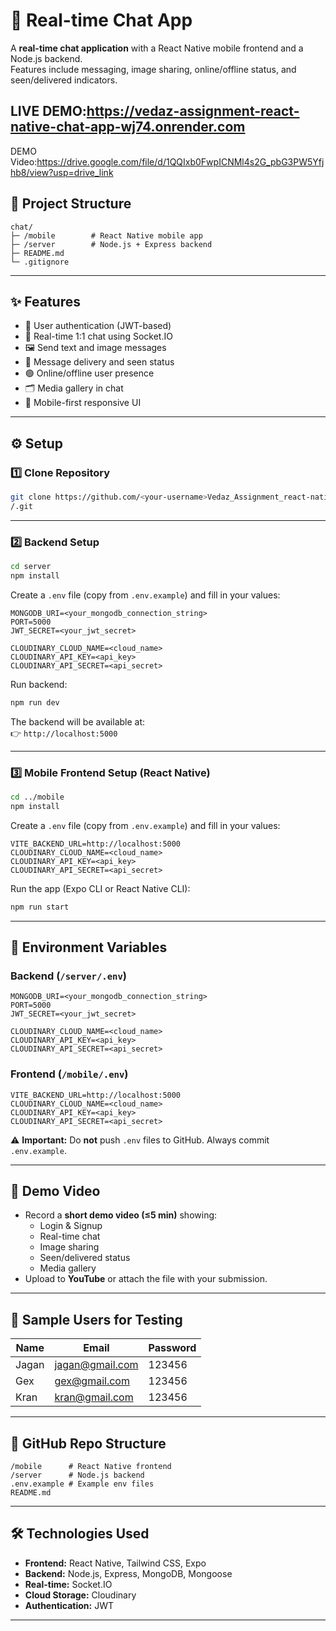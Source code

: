 # 📱 Real-time Chat App

A **real-time chat application** with a React Native mobile frontend and a Node.js backend.  
Features include messaging, image sharing, online/offline status, and seen/delivered indicators.


LIVE DEMO:https://vedaz-assignment-react-native-chat-app-wj74.onrender.com
---
DEMO Video:https://drive.google.com/file/d/1QQIxb0FwpICNMl4s2G_pbG3PW5Yfjhb8/view?usp=drive_link
## 📂 Project Structure

```
chat/
├─ /mobile        # React Native mobile app
├─ /server        # Node.js + Express backend
├─ README.md
└─ .gitignore
```

---

## ✨ Features

- 🔐 User authentication (JWT-based)  
- 💬 Real-time 1:1 chat using Socket.IO  
- 🖼️ Send text and image messages  
- 📩 Message delivery and seen status  
- 🟢 Online/offline user presence  
- 🗂️ Media gallery in chat  
- 📱 Mobile-first responsive UI  

---

## ⚙️ Setup

### 1️⃣ Clone Repository

```bash
git clone https://github.com/<your-username>Vedaz_Assignment_react-native-chat-app
/.git
```

---

### 2️⃣ Backend Setup

```bash
cd server
npm install
```

Create a `.env` file (copy from `.env.example`) and fill in your values:

```env
MONGODB_URI=<your_mongodb_connection_string>
PORT=5000
JWT_SECRET=<your_jwt_secret>

CLOUDINARY_CLOUD_NAME=<cloud_name>
CLOUDINARY_API_KEY=<api_key>
CLOUDINARY_API_SECRET=<api_secret>
```

Run backend:

```bash
npm run dev
```

The backend will be available at:  
👉 `http://localhost:5000`

---

### 3️⃣ Mobile Frontend Setup (React Native)

```bash
cd ../mobile
npm install
```

Create a `.env` file (copy from `.env.example`) and fill in your values:

```env
VITE_BACKEND_URL=http://localhost:5000
CLOUDINARY_CLOUD_NAME=<cloud_name>
CLOUDINARY_API_KEY=<api_key>
CLOUDINARY_API_SECRET=<api_secret>
```

Run the app (Expo CLI or React Native CLI):

```bash
npm run start
```

---

## 🔑 Environment Variables

### Backend (`/server/.env`)

```env
MONGODB_URI=<your_mongodb_connection_string>
PORT=5000
JWT_SECRET=<your_jwt_secret>

CLOUDINARY_CLOUD_NAME=<cloud_name>
CLOUDINARY_API_KEY=<api_key>
CLOUDINARY_API_SECRET=<api_secret>
```

### Frontend (`/mobile/.env`)

```env
VITE_BACKEND_URL=http://localhost:5000
CLOUDINARY_CLOUD_NAME=<cloud_name>
CLOUDINARY_API_KEY=<api_key>
CLOUDINARY_API_SECRET=<api_secret>
```

⚠️ **Important:** Do **not** push `.env` files to GitHub. Always commit `.env.example`.

---

## 🎥 Demo Video

- Record a **short demo video (≤5 min)** showing:
  - Login & Signup  
  - Real-time chat  
  - Image sharing  
  - Seen/delivered status  
  - Media gallery  
- Upload to **YouTube** or attach the file with your submission.

---

## 👥 Sample Users for Testing

| Name  | Email            | Password |
|-------|------------------|----------|
| Jagan | jagan@gmail.com  | 123456   |
| Gex   | gex@gmail.com    | 123456   |
| Kran  | kran@gmail.com   | 123456   |

---

## 📌 GitHub Repo Structure

```
/mobile      # React Native frontend
/server      # Node.js backend
.env.example # Example env files
README.md
```

---

## 🛠️ Technologies Used

- **Frontend:** React Native, Tailwind CSS, Expo  
- **Backend:** Node.js, Express, MongoDB, Mongoose  
- **Real-time:** Socket.IO  
- **Cloud Storage:** Cloudinary  
- **Authentication:** JWT  

---
